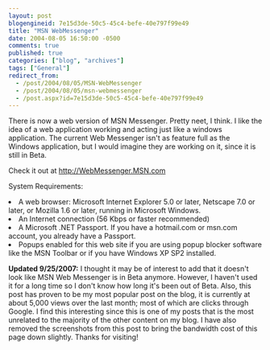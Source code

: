 ```yaml
---
layout: post
blogengineid: 7e15d3de-50c5-45c4-befe-40e797f99e49
title: "MSN WebMessenger"
date: 2004-08-05 16:50:00 -0500
comments: true
published: true
categories: ["blog", "archives"]
tags: ["General"]
redirect_from: 
  - /post/2004/08/05/MSN-WebMessenger
  - /post/2004/08/05/msn-webmessenger
  - /post.aspx?id=7e15d3de-50c5-45c4-befe-40e797f99e49
---
```

<!-- more -->
<P>There is now a web version of MSN Messenger.&nbsp;Pretty neet, I think. I like the idea of a web application working and acting just like a windows application. The current Web Messenger isn't as feature full as the Windows application, but I would imagine they are working on it, since it is still in Beta.</P>
<P>Check it out at <A href="http://WebMessenger.MSN.com">http://WebMessenger.MSN.com</A>&nbsp;</P>
<P>System Requirements: 
<LI>A web browser: Microsoft Internet Explorer 5.0 or later, Netscape 7.0 or later, or Mozilla 1.6 or later, running in Microsoft Windows. 
<LI>An Internet connection (56 Kbps or faster recommended) 
<LI>A Microsoft .NET Passport. If you have a hotmail.com or msn.com account, you already have a Passport. 
<LI>Popups enabled for this web site if you are using popup blocker software like the MSN Toolbar or if you have Windows XP SP2 installed. 
<P><STRONG>Updated 9/25/2007:</STRONG> I thought it may be of interest to add that it doesn't look like MSN Web Messenger is in Beta anymore. However,&nbsp;I haven't used it for a long time so I don't know how long it's been out of Beta. Also, this post has proven to be my most popular post on the blog, it is currently at about 5,000 views over the last month; most of which are clicks through Google. I find this interesting since this is one of my posts that is the most unrelated to the majority of the other content on my blog. I have also removed the screenshots from this post to bring the bandwidth cost of this page down slightly. Thanks for visiting!</P></LI>
